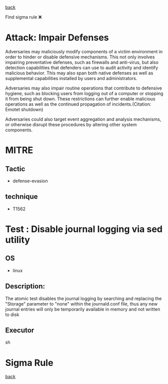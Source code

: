 
[back](../index.md)

Find sigma rule :x: 

# Attack: Impair Defenses 

Adversaries may maliciously modify components of a victim environment in order to hinder or disable defensive mechanisms. This not only involves impairing preventative defenses, such as firewalls and anti-virus, but also detection capabilities that defenders can use to audit activity and identify malicious behavior. This may also span both native defenses as well as supplemental capabilities installed by users and administrators.

Adversaries may also impair routine operations that contribute to defensive hygiene, such as blocking users from logging out of a computer or stopping it from being shut down. These restrictions can further enable malicious operations as well as the continued propagation of incidents.(Citation: Emotet shutdown)

Adversaries could also target event aggregation and analysis mechanisms, or otherwise disrupt these procedures by altering other system components.

# MITRE
## Tactic
  - defense-evasion


## technique
  - T1562


# Test : Disable journal logging via sed utility
## OS
  - linux


## Description:
The atomic test disables the journal logging by searching and replacing the "Storage" parameter to "none" within the journald.conf file, thus any new journal entries will only be temporarily available in memory and not written to disk


## Executor
sh

# Sigma Rule


[back](../index.md)
